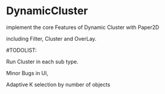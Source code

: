 # DynamicCluster

implement the core Features of Dynamic Cluster with Paper2D

including Filter, Cluster and OverLay.



#TODOLIST:

Run Cluster in each sub type.

Minor Bugs in UI,

Adaptive K selection by number of objects
